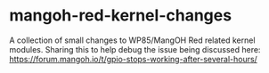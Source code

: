 # mangoh-red-kernel-changes

A collection of small changes to WP85/MangOH Red related kernel modules. Sharing this to help debug the issue being discussed here: https://forum.mangoh.io/t/gpio-stops-working-after-several-hours/
